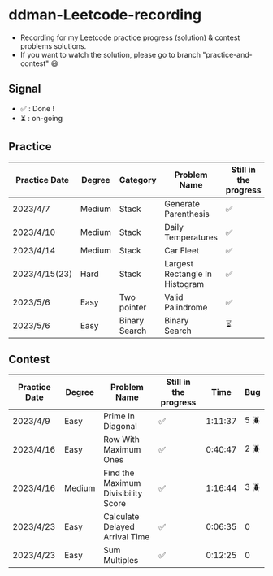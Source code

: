 # ddman-Leetcode-recording
- Recording for my Leetcode practice progress (solution) & contest problems solutions.
- If you want to watch the solution, please go to branch "practice-and-contest" :smiley:

## Signal
* &#x2705; : Done !
* :hourglass_flowing_sand: : on-going

## Practice

|  Practice Date   | Degree | Category      | Problem Name                    | Still in the progress      |
|  -------------   | ------ | --------      | ------------                    | --------------------       |
|  2023/4/7        | Medium | Stack         | Generate Parenthesis            | &#x2705;                   |
|  2023/4/10       | Medium | Stack         | Daily Temperatures              | &#x2705;                   |
|  2023/4/14       | Medium | Stack         | Car Fleet                       | &#x2705;                   |
|  2023/4/15(23)   | Hard   | Stack         | Largest Rectangle In Histogram  | &#x2705;                   |
|  2023/5/6        | Easy   | Two pointer   | Valid Palindrome                | &#x2705;                   |
|  2023/5/6        | Easy   | Binary Search | Binary Search                   | :hourglass_flowing_sand:   |
 
## Contest

|  Practice Date   | Degree | Problem Name                        | Still in the progress | Time    | Bug        |
|  -------------   | ------ | ------------                        | --------------------  | ----    | ---        |
|  2023/4/9        | Easy   | Prime In Diagonal                   | &#x2705;              | 1:11:37 | 5 :beetle: |
|  2023/4/16       | Easy   | Row With Maximum Ones               | &#x2705;              | 0:40:47 | 2 :beetle: |
|  2023/4/16       | Medium | Find the Maximum Divisibility Score | &#x2705;              | 1:16:44 | 3 :beetle: |
|  2023/4/23       | Easy   | Calculate Delayed Arrival Time      | &#x2705;              | 0:06:35 | 0          |
|  2023/4/23       | Easy   | Sum Multiples                       | &#x2705;              | 0:12:25 | 0          |    
